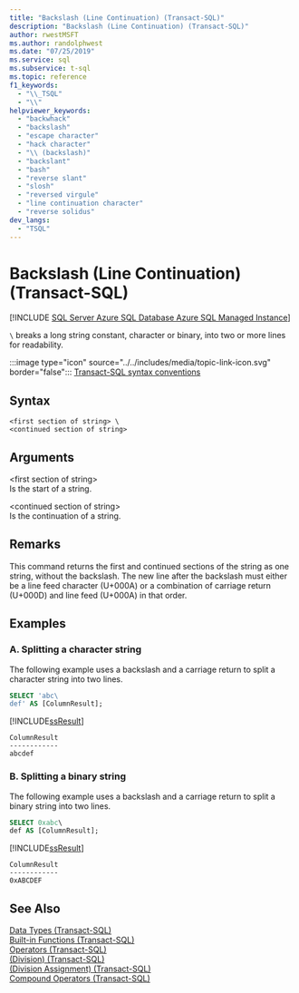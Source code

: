```yaml
---
title: "Backslash (Line Continuation) (Transact-SQL)"
description: "Backslash (Line Continuation) (Transact-SQL)"
author: rwestMSFT
ms.author: randolphwest
ms.date: "07/25/2019"
ms.service: sql
ms.subservice: t-sql
ms.topic: reference
f1_keywords:
  - "\\_TSQL"
  - "\\"
helpviewer_keywords:
  - "backwhack"
  - "backslash"
  - "escape character"
  - "hack character"
  - "\\ (backslash)"
  - "backslant"
  - "bash"
  - "reverse slant"
  - "slosh"
  - "reversed virgule"
  - "line continuation character"
  - "reverse solidus"
dev_langs:
  - "TSQL"
---
```

# Backslash (Line Continuation) (Transact-SQL)

[!INCLUDE [SQL Server Azure SQL Database Azure SQL Managed Instance](../../includes/applies-to-version/sql-asdb-asdbmi.md)]

`\`  breaks a long string constant, character or binary, into two or more lines for readability.  
  
 :::image type="icon" source="../../includes/media/topic-link-icon.svg" border="false"::: [Transact-SQL syntax conventions](../../t-sql/language-elements/transact-sql-syntax-conventions-transact-sql.md)  
  
## Syntax  
  
```syntaxsql  
<first section of string> \  
<continued section of string>  
```  
  
## Arguments
 \<first section of string>  
 Is the start of a string.  
  
 \<continued section of string>  
 Is the continuation of a string.  
  
## Remarks  
This command returns the first and continued sections of the string as one string, without the backslash. The new line after the backslash must either be a line feed character (U+000A) or a combination of carriage return (U+000D) and line feed (U+000A) in that order. 

## Examples  

### A. Splitting a character string  

The following example uses a backslash and a carriage return to split a character string into two lines.  
  
```sql  
SELECT 'abc\  
def' AS [ColumnResult];  
```  
  
 [!INCLUDE[ssResult](../../includes/ssresult-md.md)]  
  
 ```  
 ColumnResult  
 ------------  
 abcdef
 ```    

### B. Splitting a binary string  

The following example uses a backslash and a carriage return to split a binary string into two lines.  

```sql  
SELECT 0xabc\
def AS [ColumnResult];  
```  
  
 [!INCLUDE[ssResult](../../includes/ssresult-md.md)]  
  
 ```  
 ColumnResult  
 ------------  
 0xABCDEF
 ```    

## See Also  
 [Data Types &#40;Transact-SQL&#41;](../../t-sql/data-types/data-types-transact-sql.md)   
 [Built-in Functions &#40;Transact-SQL&#41;](~/t-sql/functions/functions.md)   
 [Operators &#40;Transact-SQL&#41;](../../t-sql/language-elements/operators-transact-sql.md)   
 [&#40;Division&#41; &#40;Transact-SQL&#41;](../../t-sql/language-elements/divide-transact-sql.md)   
 [&#40;Division Assignment&#41; &#40;Transact-SQL&#41;](../../t-sql/language-elements/divide-equals-transact-sql.md)   
 [Compound Operators &#40;Transact-SQL&#41;](../../t-sql/language-elements/compound-operators-transact-sql.md)  
  
  
